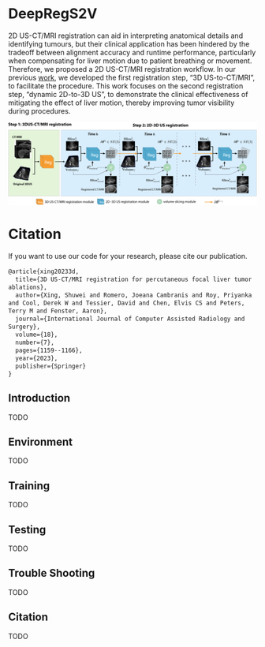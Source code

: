 # DeepRegS2V
2D US-CT/MRI registration can aid in interpreting anatomical details and identifying tumours, but their clinical application has been hindered by the tradeoff between alignment accuracy and runtime performance, particularly when compensating for liver motion due to patient breathing or movement. Therefore, we proposed a 2D US-CT/MRI registration workflow. In our previous [work]([https://link.springer.com/article/10.1007/s11548-023-02915-0](https://github.com/Xingorno/3DUS-CT-or-MRI-Rigid-Registration)), we developed the first registration step, “3D US-to-CT/MRI”, to facilitate the procedure. This work focuses on the second registration step, “dynamic 2D-to-3D US”, to demonstrate the clinical effectiveness of mitigating the effect of liver motion, thereby improving tumor visibility during procedures.

<p align="center"><img src="figs/registration_workflow_CT_MRI_new.png" width="700px"/></p>

# Citation
If you want to use our code for your research, please cite our publication.
```
@article{xing20233d,
  title={3D US-CT/MRI registration for percutaneous focal liver tumor ablations},
  author={Xing, Shuwei and Romero, Joeana Cambranis and Roy, Priyanka and Cool, Derek W and Tessier, David and Chen, Elvis CS and Peters, Terry M and Fenster, Aaron},
  journal={International Journal of Computer Assisted Radiology and Surgery},
  volume={18},
  number={7},
  pages={1159--1166},
  year={2023},
  publisher={Springer}
}
```

## Introduction
TODO

## Environment
TODO

## Training
TODO

## Testing
TODO

## Trouble Shooting
TODO

## Citation
TODO
